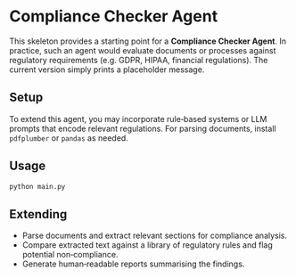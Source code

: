 # Compliance Checker Agent

This skeleton provides a starting point for a **Compliance Checker Agent**.  In practice, such an agent would evaluate documents or processes against regulatory requirements (e.g. GDPR, HIPAA, financial regulations).  The current version simply prints a placeholder message.

## Setup

To extend this agent, you may incorporate rule‑based systems or LLM prompts that encode relevant regulations.  For parsing documents, install `pdfplumber` or `pandas` as needed.

## Usage

```bash
python main.py
```

## Extending

- Parse documents and extract relevant sections for compliance analysis.
- Compare extracted text against a library of regulatory rules and flag potential non‑compliance.
- Generate human‑readable reports summarising the findings.